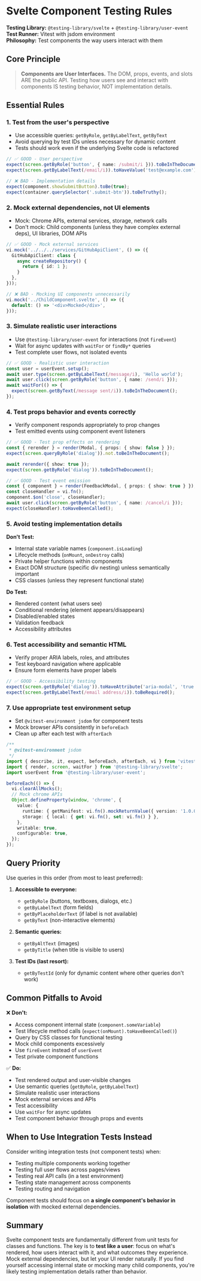 # Svelte Component Testing Rules

**Testing Library:** `@testing-library/svelte` + `@testing-library/user-event`  
**Test Runner:** Vitest with jsdom environment  
**Philosophy:** Test components the way users interact with them

## Core Principle

> **Components are User Interfaces.** The DOM, props, events, and slots ARE the public API. Testing how users see and interact with components IS testing behavior, NOT implementation details.

## Essential Rules

### 1. Test from the user's perspective

- Use accessible queries: `getByRole`, `getByLabelText`, `getByText`
- Avoid querying by test IDs unless necessary for dynamic content
- Tests should work even if the underlying Svelte code is refactored

```typescript
// ✅ GOOD - User perspective
expect(screen.getByRole('button', { name: /submit/i })).toBeInTheDocument();
expect(screen.getByLabelText(/email/i)).toHaveValue('test@example.com');

// ❌ BAD - Implementation details
expect(component.showSubmitButton).toBe(true);
expect(container.querySelector('.submit-btn')).toBeTruthy();
```

### 2. Mock external dependencies, not UI elements

- Mock: Chrome APIs, external services, storage, network calls
- Don't mock: Child components (unless they have complex external deps), UI libraries, DOM APIs

```typescript
// ✅ GOOD - Mock external services
vi.mock('../../../services/GitHubApiClient', () => ({
  GitHubApiClient: class {
    async createRepository() {
      return { id: 1 };
    }
  },
}));

// ❌ BAD - Mocking UI components unnecessarily
vi.mock('../ChildComponent.svelte', () => ({
  default: () => '<div>Mocked</div>',
}));
```

### 3. Simulate realistic user interactions

- Use `@testing-library/user-event` for interactions (not `fireEvent`)
- Wait for async updates with `waitFor` or `findBy*` queries
- Test complete user flows, not isolated events

```typescript
// ✅ GOOD - Realistic user interaction
const user = userEvent.setup();
await user.type(screen.getByLabelText(/message/i), 'Hello world');
await user.click(screen.getByRole('button', { name: /send/i }));
await waitFor(() => {
  expect(screen.getByText(/message sent/i)).toBeInTheDocument();
});
```

### 4. Test props behavior and events correctly

- Verify component responds appropriately to prop changes
- Test emitted events using component event listeners

```typescript
// ✅ GOOD - Test prop effects on rendering
const { rerender } = render(Modal, { props: { show: false } });
expect(screen.queryByRole('dialog')).not.toBeInTheDocument();

await rerender({ show: true });
expect(screen.getByRole('dialog')).toBeInTheDocument();

// ✅ GOOD - Test event emission
const { component } = render(FeedbackModal, { props: { show: true } });
const closeHandler = vi.fn();
component.$on('close', closeHandler);
await user.click(screen.getByRole('button', { name: /cancel/i }));
expect(closeHandler).toHaveBeenCalled();
```

### 5. Avoid testing implementation details

**Don't Test:**

- Internal state variable names (`component.isLoading`)
- Lifecycle methods (`onMount`, `onDestroy` calls)
- Private helper functions within components
- Exact DOM structure (specific div nesting) unless semantically important
- CSS classes (unless they represent functional state)

**Do Test:**

- Rendered content (what users see)
- Conditional rendering (element appears/disappears)
- Disabled/enabled states
- Validation feedback
- Accessibility attributes

### 6. Test accessibility and semantic HTML

- Verify proper ARIA labels, roles, and attributes
- Test keyboard navigation where applicable
- Ensure form elements have proper labels

```typescript
// ✅ GOOD - Accessibility testing
expect(screen.getByRole('dialog')).toHaveAttribute('aria-modal', 'true');
expect(screen.getByLabelText(/email address/i)).toBeRequired();
```

### 7. Use appropriate test environment setup

- Set `@vitest-environment jsdom` for component tests
- Mock browser APIs consistently in `beforeEach`
- Clean up after each test with `afterEach`

```typescript
/**
 * @vitest-environment jsdom
 */
import { describe, it, expect, beforeEach, afterEach, vi } from 'vitest';
import { render, screen, waitFor } from '@testing-library/svelte';
import userEvent from '@testing-library/user-event';

beforeEach(() => {
  vi.clearAllMocks();
  // Mock chrome APIs
  Object.defineProperty(window, 'chrome', {
    value: {
      runtime: { getManifest: vi.fn().mockReturnValue({ version: '1.0.0' }) },
      storage: { local: { get: vi.fn(), set: vi.fn() } },
    },
    writable: true,
    configurable: true,
  });
});
```

## Query Priority

Use queries in this order (from most to least preferred):

1. **Accessible to everyone:**

   - `getByRole` (buttons, textboxes, dialogs, etc.)
   - `getByLabelText` (form fields)
   - `getByPlaceholderText` (if label is not available)
   - `getByText` (non-interactive elements)

2. **Semantic queries:**

   - `getByAltText` (images)
   - `getByTitle` (when title is visible to users)

3. **Test IDs (last resort):**
   - `getByTestId` (only for dynamic content where other queries don't work)

## Common Pitfalls to Avoid

❌ **Don't:**

- Access component internal state (`component.someVariable`)
- Test lifecycle method calls (`expect(onMount).toHaveBeenCalled()`)
- Query by CSS classes for functional testing
- Mock child components excessively
- Use `fireEvent` instead of `userEvent`
- Test private component functions

✅ **Do:**

- Test rendered output and user-visible changes
- Use semantic queries (`getByRole`, `getByLabelText`)
- Simulate realistic user interactions
- Mock external services and APIs
- Test accessibility
- Use `waitFor` for async updates
- Test component behavior through props and events

## When to Use Integration Tests Instead

Consider writing integration tests (not component tests) when:

- Testing multiple components working together
- Testing full user flows across pages/views
- Testing real API calls (in a test environment)
- Testing state management across components
- Testing routing and navigation

Component tests should focus on **a single component's behavior in isolation** with mocked external dependencies.

## Summary

Svelte component tests are fundamentally different from unit tests for classes and functions. The key is to **test like a user**: focus on what's rendered, how users interact with it, and what outcomes they experience. Mock external dependencies, but let your UI render naturally. If you find yourself accessing internal state or mocking many child components, you're likely testing implementation details rather than behavior.
